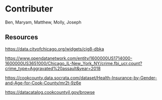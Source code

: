 
# Contributer
Ben, Maryam, Matthew, Molly, Joseph

## Resources

https://data.cityofchicago.org/widgets/cjg8-dbka

https://www.opendatanetwork.com/entity/1600000US1714000-1600000US3651000/Chicago_IL-New_York_NY/crime.fbi_ucr.count?crime_type=Aggravated%20assault&year=2018

https://cookcounty.data.socrata.com/dataset/Health-Insurance-by-Gender-and-Age-for-Cook-County/mr2t-9z6e

https://datacatalog.cookcountyil.gov/browse
